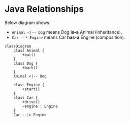 # Java Relationships

Below diagram shows:

- `Animal <|-- Dog` means Dog **is-a** Animal (inheritance).
- `Car --* Engine` means Car **has-a** Engine (composition).

```mermaid
classDiagram
    class Animal {
        +eat()
    }
    class Dog {
        +bark()
    }
    Animal <|-- Dog

    class Engine {
        +start()
    }
    class Car {
        +drive()
        -engine : Engine
    }
    Car --|> Engine

